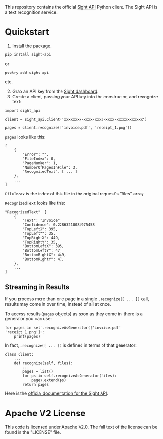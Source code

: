 This repository contains the official [Sight API](https://siftrics.com/) Python client. The Sight API is a text recognition service.

# Quickstart

1. Install the package.

```
pip install sight-api
```

or

```
poetry add sight-api
```

etc.

2. Grab an API key from the [Sight dashboard](https://siftrics.com/).
3. Create a client, passing your API key into the constructor, and recognize text:

```
import sight_api

client = sight_api.Client('xxxxxxxx-xxxx-xxxx-xxxx-xxxxxxxxxxxx')

pages = client.recognize(['invoice.pdf', 'receipt_1.png'])
```

`pages` looks like this:

```
[
    {
        "Error": "",
        "FileIndex": 0,
        "PageNumber": 1,
        "NumberOfPagesInFile": 3,
        "RecognizedText": [ ... ]
    },
    ...
]
```

`FileIndex` is the index of this file in the original request's "files" array.

`RecognizedText` looks like this:

```
"RecognizedText": [
    {
        "Text": "Invoice",
        "Confidence": 0.22863210084975458
        "TopLeftX": 395,
        "TopLeftY": 35,
        "TopRightX": 449,
        "TopRightY": 35,
        "BottomLeftX": 395,
        "BottomLeftY": 47,
        "BottomRightX": 449,
        "BottomRightY": 47,
    },
    ...
]
```

## Streaming in Results

If you process more than one page in a single `.recognize([ ... ])` call, results may come in over time, instead of all at once.

To access results (`pages` objects) as soon as they come in, there is a generator you can use:

```
for pages in self.recognizeAsGenerator(['invoice.pdf', 'receipt_1.png']):
    print(pages)
```

In fact, `.recognize([ ... ])` is defined in terms of that generator:

```
class Client:
    ...
    def recognize(self, files):
        ...
        pages = list()
        for ps in self.recognizeAsGenerator(files):
            pages.extend(ps)
        return pages
```

Here is the [official documentation for the Sight API](https://siftrics.com/docs/sight.html).

# Apache V2 License

This code is licensed under Apache V2.0. The full text of the license can be found in the "LICENSE" file.
